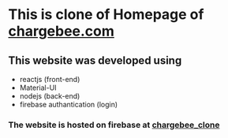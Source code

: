 # This is clone of Homepage of [chargebee.com](https://www.chargebee.com)

## This website was developed using

- reactjs (front-end)
- Material-UI
- nodejs (back-end)
- firebase authantication (login)

### The website is hosted on firebase at [chargebee_clone](https://chargebee-clone.web.app/)
